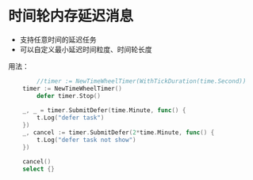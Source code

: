 # 时间轮内存延迟消息

- 支持任意时间的延迟任务
- 可以自定义最小延迟时间粒度、时间轮长度


用法：
```go
        //timer := NewTimeWheelTimer(WithTickDuration(time.Second))
	timer := NewTimeWheelTimer()
        defer timer.Stop()
	
	_, _ = timer.SubmitDefer(time.Minute, func() {
		t.Log("defer task")
	})
	_, cancel := timer.SubmitDefer(2*time.Minute, func() {
		t.Log("defer task not show")
	})

	cancel()
	select {}
```

